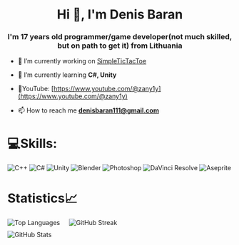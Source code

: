 <h1 align="center">Hi 👋, I'm Denis Baran</h1>
<h3 align="center">I'm 17 years old programmer/game developer(not much skilled, but on path to get it) from Lithuania</h3>

- 🔭 I’m currently working on [SimpleTicTacToe](https://github.com/ZanY3/SimpleTicTacToe)

- 🌱 I’m currently learning **C#, Unity**

- 🔴YouTube: [https://www.youtube.com/@zany1y](https://www.youtube.com/@zany1y)

- 📫 How to reach me **denisbaran111@gmail.com**

<p align="left">
</p>

<h1 align="left">💻Skills:</h1>

<p align="left">
  <img src="https://img.shields.io/badge/C++-00599C?style=for-the-badge&logo=c%2B%2B&logoColor=white" alt="C++"/>
  <img src="https://img.shields.io/badge/C%23-800080?style=for-the-badge&logo=c-sharp&logoColor=white" alt="C#"/>
  <img src="https://img.shields.io/badge/Unity-20232a?style=for-the-badge&logo=unity&logoColor=white" alt="Unity"/>
  <img src="https://img.shields.io/badge/Blender-F5792A?style=for-the-badge&logo=blender&logoColor=white" alt="Blender"/>
  <img src="https://img.shields.io/badge/Photoshop-31A8FF?style=for-the-badge&logo=adobe-photoshop&logoColor=white" alt="Photoshop"/>
  <img src="https://img.shields.io/badge/DaVinci_Resolve-000000?style=for-the-badge&logo=davinci-resolve&logoColor=white" alt="DaVinci Resolve"/>
  <img src="https://img.shields.io/badge/Aseprite-FFFFFF?style=for-the-badge&logo=Aseprite&logoColor=7D929E" alt="Aseprite"/>
</p>

<h1>Statistics📈</h1>

<div style="display: flex; align-items: flex-start; flex-wrap: wrap; gap: 20px;">

  <div style="display: flex; flex-direction: column; gap: 10px;">
    <img src="https://github-readme-stats.vercel.app/api/top-langs?username=zany3&show_icons=true&locale=en&layout=compact&theme=dracula" alt="Top Languages" />
    <img src="https://github-readme-stats.vercel.app/api?username=zany3&show_icons=true&locale=en&theme=dracula&hide_title=true" alt="GitHub Stats" />
  </div>

  <div style="display: flex; align-items: center;">
    <img src="https://github-readme-streak-stats.herokuapp.com/?user=zany3&theme=dracula" alt="GitHub Streak" />
  </div>

</div>

